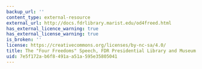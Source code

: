```yaml
---
backup_url: ''
content_type: external-resource
external_url: http://docs.fdrlibrary.marist.edu/od4freed.html
has_external_licence_warning: true
has_external_license_warning: true
is_broken: ''
license: https://creativecommons.org/licenses/by-nc-sa/4.0/
title: The "Four Freedoms" Speech, FDR Presidential Library and Museum
uid: 7e5f172a-b6f8-491a-a51a-595e35805041
---
```

